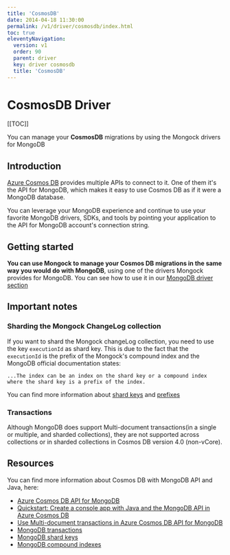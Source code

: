 ```yaml
---
title: 'CosmosDB' 
date: 2014-04-18 11:30:00 
permalink: /v1/driver/cosmosdb/index.html
toc: true
eleventyNavigation:
  version: v1
  order: 90 
  parent: driver
  key: driver cosmosdb 
  title: 'CosmosDB'
---
```


<h1 class="title">CosmosDB Driver</h1>


[[TOC]]

<p class="success">You can manage your <b>CosmosDB</b> migrations by using the Mongock drivers for MongoDB</p>


## Introduction
[Azure Cosmos DB](https://docs.microsoft.com/en-us/azure/cosmos-db/introduction) provides multiple APIs to connect to it. One of them it's the API for MongoDB, which makes it easy to use Cosmos DB as if it were a MongoDB database. 

You can leverage your MongoDB experience and continue to use your favorite MongoDB drivers, SDKs, and tools by pointing your application to the API for MongoDB account's connection string.

## Getting started
**You can use Mongock to manage your Cosmos DB migrations in the same way you would do with MongoDB**, using one of the drivers Mongock provides for MongoDB. You can see how to use it in our [MongoDB driver section](/v1/driver/mongodb-sync)
 
## Important notes
### Sharding the Mongock ChangeLog collection
If you want to shard the Mongock changeLog collection, you need to use the key `executionId` as shard key. This is due to the fact that the `executionId` is the prefix of the Mongock's compound index and the MongoDB official documentation states:

`...The index can be an index on the shard key or a compound index where the shard key is a prefix of the index.`

You can find more information about [shard keys](https://docs.mongodb.com/manual/core/sharding-shard-key/#shard-key-indexes) and [prefixes](https://docs.mongodb.com/manual/core/index-compound/#prefixes)

### Transactions
 Although MongoDB does support Multi-document transactions(in a single or multiple, and sharded collections), they are not supported across collections or in sharded collections in Cosmos DB version 4.0 (non-vCore).



## Resources

You can find more information about Cosmos DB with MongoDB API and Java, here:

- [Azure Cosmos DB API for MongoDB](https://docs.microsoft.com/en-us/azure/cosmos-db/mongodb/mongodb-introduction)
- [Quickstart: Create a console app with Java and the MongoDB API in Azure Cosmos DB](https://docs.microsoft.com/en-us/azure/cosmos-db/mongodb/create-mongodb-java)
- [Use Multi-document transactions in Azure Cosmos DB API for MongoDB](https://docs.microsoft.com/en-us/azure/cosmos-db/mongodb/use-multi-document-transactions)
- [MongoDB transactions](https://docs.mongodb.com/v1.0/core/transactions/)
- [MongoDB shard keys](https://docs.mongodb.com/manual/core/sharding-shard-key/#shard-key-indexes)
- [MongoDB compound indexes](https://docs.mongodb.com/manual/core/index-compound/#prefixes)
